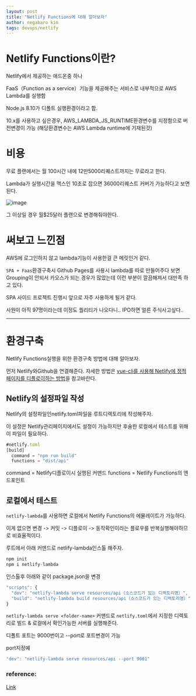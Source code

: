 ```yaml
---
layout: post
title: "Netlify Functions에 대해 알아보자"
author: negabaro kim
tags: devops/netlify
---
```



# Netlify Functions이란?


Netlify에서 제공하는 애드온중 하나

FaaS（Function as a service）기능을 제공해주는 서비스로 내부적으로 AWS Lambda를 실행함

Node.js 8.10가 디폴트 실행환경이라고 함.

10.x를 사용하고 싶은경우, AWS_LAMBDA_JS_RUNTIME환경변수를 지정함으로 버전변경이 가능
(해당환경변수는 AWS Lambda runtime에 기재된것)


# 비용

무료 플랜에서는 월 100시간 내에 12만5000리퀘스트까지는 무료라고 한다.

Lambda가 실행시간을 맥스인 10초로 잡으면 36000리퀘스트 커버가 가능하다고 보면된다.

![image](https://user-images.githubusercontent.com/4640346/99153748-fd144200-26ed-11eb-85e3-fb105ce2963f.png)

그 이상일 경우 월$25달러 플랜으로 변경해줘야한다.


# 써보고 느낀점

AWS에 로그인하지 않고 lambda기능이 사용한걸 큰 메릿인거 같다.

`SPA + Faas`환경구축시 Github Pages를 사용시 lambda를 따로 만들어주다 보면
Grouping이 안되서 카오스가 되는 경우가 많았는데 이런 부분이 깔끔해져서 대만족 하고 있다.

SPA 사이드 프로젝트 진행시 앞으로 자주 사용하게 될거 같다.

사원이 아직 97명이라는데 이정도 퀄리티가 나오다니.. IPO하면 얼른 주식사고싶다..


----

# 환경구축

Netlify Functions실행을 위한 환경구축 방법에 대해 알아보자.


먼저 Netlify와Github을 연결해준다.
자세한 방법은 [vue-cli를 사용해 Netlify에 정적페이지를 디플로이하는 방법]을 참고바란다.


## Netlify의 설정파일 작성

Netlify의 설정파일인netlify.toml파일을 루트디렉토리에 작성해주자.

이 설정은 Netlify관리페이지에서도 설정이 가능하지만 후술한 로컬에서 테스트를 위해 이 파일이 필요하다.

```js
#netlify.toml
[build]
  command = "npm run build"
  functions = "dist/api"
```

command = Netlify디플로이시 실행된 커맨드
functions = Netlify Functions의 엔드포인트

## 로컬에서 테스트


`netlify-lambda`를 사용하면 로컬에서 Netlify Functions의 에뮬레이트가 가능하다.

이게 없으면 변경 -> 커밋 -> 디플로이 -> 동작확인이라는 플로우를 반복실행해야하므로 비효율적이다.

루트에서 아래 커맨드로 netlify-lambda인스톨 해주자.

```js
npm init
npm i netlify-lambda
```

인스톨후 아래와 같이 package.json을 변경


```js
"scripts": {
  "dev": "netlify-lambda serve resources/api（소스코드가 있는 디렉토리명）",
  "build": "netlify-lambda build resources/api（소스코드가 있는 디렉토리명）"
}
```


`netlify-lambda serve <folder-name>` 커맨드로 `netlify.toml`에서 지정한 디렉토리로 빌드 & 로컬에서 확인가능한 서버를 실행해준다.

디폴트 포트는 9000번이고 --port로 포트변경이 가능

port지정예

```js
"dev": "netlify-lambda serve resources/api --port 9001"
```


### reference:

[vue-cli를 사용해 Netlify에 정적페이지를 디플로이하는 방법]: archive/netlify-deploy-using-vue-cli

[Link](https://qiita.com/Sr_Bangs/items/7867853f5e71bd4ada56)
